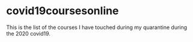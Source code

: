 # covid19coursesonline
This is the list of the courses I have touched during my quarantine during the 2020 covid19. 
